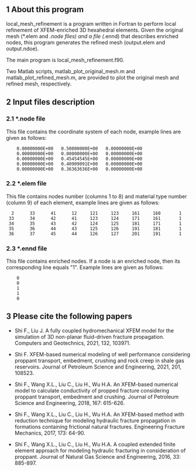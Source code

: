 ## 1 About this program

local_mesh_refinement is a program written in Fortran to perform local refinement of XFEM-enriched 3D hexahedral elements. Given the original mesh (*.elem and *.node files) and a file (*.ennd) that describes enriched nodes, this program generates the refined mesh (output.elem and output.ndoe).

The main program is local_mesh_refinement.f90.

Two Matlab scripts, matlab_plot_original_mesh.m and matlab_plot_refined_mesh.m, are provided to plot the original mesh and refined mesh, respectively.

## 2 Input files description

### 2.1 *.node file

This file contains the coordinate system of each node, example lines are given as follows:

        0.00000000E+00   0.50000000E+00   0.00000000E+00
        0.00000000E+00   0.00000000E+00   0.00000000E+00
        0.00000000E+00   0.45454545E+00   0.00000000E+00
        0.00000000E+00   0.40909091E+00   0.00000000E+00
        0.00000000E+00   0.36363636E+00   0.00000000E+00

### 2.2 *.elem file

This file contains nodes number (columns 1 to 8) and material type number (column 9) of each element, example lines are given as follows:

      2      33      41      12     121     123     161     160       1
     33      34      42      41     123     124     171     161       1
     34      35      43      42     124     125     181     171       1
     35      36      44      43     125     126     191     181       1
     36      37      45      44     126     127     201     191       1

### 2.3 *.ennd file

This file contains enriched nodes. If a node is an enriched node, then its corresponding line equals "1". Example lines are given as follows:

        0
        0
        1
        1
        0

## 3 Please cite the following papers

+ Shi F., Liu J. A fully coupled hydromechanical XFEM model for the simulation of 3D non-planar fluid-driven fracture propagation. Computers and Geotechnics, 2021, 132, 103971.

+ Shi F. XFEM-based numerical modeling of well performance considering proppant transport, embedment, crushing and rock creep in shale gas reservoirs. Journal of Petroleum Science and Engineering, 2021, 201, 108523.

+ Shi F., Wang X.L., Liu C., Liu H., Wu H.A. An XFEM-based numerical model to calculate conductivity of propped fracture considering proppant transport, embedment and crushing. Journal of Petroleum Science and Engineering, 2018, 167: 615-626.

+ Shi F., Wang X.L., Liu C., Liu H., Wu H.A. An XFEM-based method with reduction technique for modeling hydraulic fracture propagation in formations containing frictional natural fractures. Engineering Fracture Mechanics, 2017, 173: 64-90.

+ Shi F., Wang X.L., Liu C., Liu H., Wu H.A. A coupled extended finite element approach for modeling hydraulic fracturing in consideration of proppant. Journal of Natural Gas Science and Engineering, 2016, 33: 885-897.